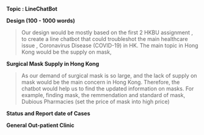 **Topic : LineChatBot**

**Design (100 - 1000 words)**
> Our design would be mostly based on the first 2 HKBU assignment , to create a line chatbot that could troubleshot the main healthcare issue , Coronavirus Disease (COVID-19) in HK. The main topic in Hong Kong would be the supply on mask, 

**Surgical Mask Supply in Hong Kong**
> As our demand of surgical mask is so large, and the lack of supply on mask would be the main concern in Hong Kong. Therefore, the chatbot would help us to find the updated information on masks. For example, finding mask, the remmendation and standard of mask, Dubious Pharmacies (set the price of mask into high price)   



**Status and Report date of  Cases**
>



**General Out-patient Clinic**
>
